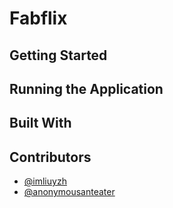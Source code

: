 # Fabflix

## Getting Started

## Running the Application

## Built With

## Contributors
+ [@imliuyzh](https://github.com/imliuyzh)
+ [@anonymousanteater](https://github.com/anonymousanteater)
